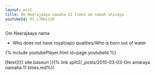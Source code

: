```yaml
---
layout: post
title: Om Neerajaaya namaha 11 times om namah shivaya
youtubeId: Ml_L7NOi1Z0
---
```

 
 
Om Neerajaaya nama 
 
 -  Who does not have royal(rajo) qualities/Who is born out of water 
 
  
 
  
 
 
 
 
 
 


{% include youtubePlayer.html id=page.youtubeId %}
 
[Next]({{ site.baseurl }}{% link  split2/_posts/2015-03-03-Om amaraya namaha 11 times.md%})
 
